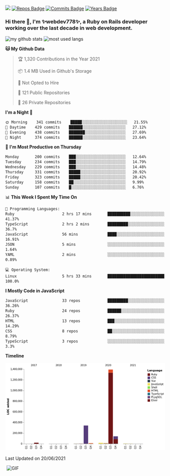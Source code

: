 ![](https://visitor-badge.glitch.me/badge?page_id=webdev778.webdev778)
[![Repos Badge](https://badges.pufler.dev/repos/webdev778)](https://badges.pufler.dev)
[![Commits Badge](https://badges.pufler.dev/commits/monthly/webdev778)](https://badges.pufler.dev)
[![Years Badge](https://badges.pufler.dev/years/webdev778)](https://badges.pufler.dev)
### Hi there 👋, I'm ✨webdev778✨, a Ruby on Rails developer working over the last decade in web development.


![my github stats](https://github-readme-stats.vercel.app/api?username=webdev778&show_icons=true&theme=tokyonight&line_height=27)
![most used langs](https://github-readme-stats.vercel.app/api/top-langs/?username=webdev778&hide=css,html&theme=tokyonight)

<!--START_SECTION:waka-->
**🐱 My Github Data** 

> 🏆 1,320 Contributions in the Year 2021
 > 
> 📦 1.4 MB Used in Github's Storage 
 > 
> 🚫 Not Opted to Hire
 > 
> 📜 121 Public Repositories 
 > 
> 🔑 26 Private Repositories  
 > 
**I'm a Night 🦉** 

```text
🌞 Morning    341 commits    █████░░░░░░░░░░░░░░░░░░░░   21.55% 
🌆 Daytime    429 commits    ██████░░░░░░░░░░░░░░░░░░░   27.12% 
🌃 Evening    438 commits    ███████░░░░░░░░░░░░░░░░░░   27.69% 
🌙 Night      374 commits    ██████░░░░░░░░░░░░░░░░░░░   23.64%

```
📅 **I'm Most Productive on Thursday** 

```text
Monday       200 commits    ███░░░░░░░░░░░░░░░░░░░░░░   12.64% 
Tuesday      234 commits    ███░░░░░░░░░░░░░░░░░░░░░░   14.79% 
Wednesday    229 commits    ███░░░░░░░░░░░░░░░░░░░░░░   14.48% 
Thursday     331 commits    █████░░░░░░░░░░░░░░░░░░░░   20.92% 
Friday       323 commits    █████░░░░░░░░░░░░░░░░░░░░   20.42% 
Saturday     158 commits    ██░░░░░░░░░░░░░░░░░░░░░░░   9.99% 
Sunday       107 commits    █░░░░░░░░░░░░░░░░░░░░░░░░   6.76%

```


📊 **This Week I Spent My Time On** 

```text
💬 Programming Languages: 
Ruby                     2 hrs 17 mins       ██████████░░░░░░░░░░░░░░░   41.37% 
TypeScript               2 hrs 2 mins        █████████░░░░░░░░░░░░░░░░   36.7% 
JavaScript               56 mins             ████░░░░░░░░░░░░░░░░░░░░░   16.91% 
JSON                     5 mins              ░░░░░░░░░░░░░░░░░░░░░░░░░   1.64% 
YAML                     2 mins              ░░░░░░░░░░░░░░░░░░░░░░░░░   0.89%

💻 Operating System: 
Linux                    5 hrs 33 mins       █████████████████████████   100.0%

```

**I Mostly Code in JavaScript** 

```text
JavaScript               33 repos            █████████░░░░░░░░░░░░░░░░   36.26% 
Ruby                     24 repos            ██████░░░░░░░░░░░░░░░░░░░   26.37% 
HTML                     13 repos            ███░░░░░░░░░░░░░░░░░░░░░░   14.29% 
CSS                      8 repos             ██░░░░░░░░░░░░░░░░░░░░░░░   8.79% 
TypeScript               3 repos             ░░░░░░░░░░░░░░░░░░░░░░░░░   3.3%

```


**Timeline**

![Chart not found](https://raw.githubusercontent.com/webdev778/webdev778/master/charts/bar_graph.png) 


 Last Updated on 20/06/2021
<!--END_SECTION:waka-->

<img align="right" alt="GIF" src="https://github.com/webdev778/webdev778/blob/main/code.gif?raw=true" width="500" height="320" />

<!--
**webdev778/webdev778** is a ✨ _special_ ✨ repository because its `README.md` (this file) appears on your GitHub profile.

Here are some ideas to get you started:

- 🔭 I’m currently working on ...
- 🌱 I’m currently learning ...
- 👯 I’m looking to collaborate on ...
- 🤔 I’m looking for help with ...
- 💬 Ask me about ...
- 📫 How to reach me: ...
- 😄 Pronouns: ...
- ⚡ Fun fact: ...
-->
